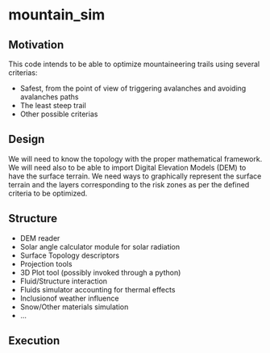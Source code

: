 # mountain_sim
## Motivation
This code intends to be able to optimize mountaineering trails using several criterias:
- Safest, from the point of view of triggering avalanches and avoiding avalanches paths
- The least steep trail
- Other possible criterias
## Design
We will need to know the topology with the proper mathematical framework. We will need also to be able to import Digital Elevation Models (DEM) to have the surface terrain. We need ways to graphically represent the surface terrain and the layers corresponding to the risk zones as per the defined criteria to be optimized.
## Structure
* DEM reader
* Solar angle calculator module for solar radiation
* Surface Topology descriptors
* Projection tools
* 3D Plot tool (possibly invoked through a python)
* Fluid/Structure interaction
* Fluids simulator accounting for thermal effects
* Inclusionof weather influence
* Snow/Other materials simulation
* ...
## Execution



